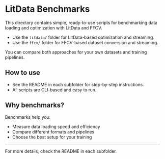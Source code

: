 # LitData Benchmarks

This directory contains simple, ready-to-use scripts for benchmarking data loading and optimization with LitData and FFCV.

- Use the `litdata/` folder for LitData-based optimization and streaming.
- Use the `ffcv/` folder for FFCV-based dataset conversion and streaming.

You can compare both approaches for your own datasets and training pipelines.

## How to use

- See the README in each subfolder for step-by-step instructions.
- All scripts are CLI-based and easy to run.

## Why benchmarks?

Benchmarks help you:

- Measure data loading speed and efficiency
- Compare different formats and pipelines
- Choose the best setup for your training

______________________________________________________________________

For more details, check the README in each subfolder.
